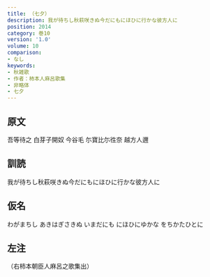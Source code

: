 ```yaml
---
title: （七夕）
description: 我が待ちし秋萩咲きぬ今だにもにほひに行かな彼方人に
position: 2014
category: 巻10
version: '1.0'
volume: 10
comparison:
- なし
keywords:
- 秋雑歌
- 作者：柿本人麻呂歌集
- 非略体
- 七夕
---
```


## 原文

吾等待之 白芽子開奴 今谷毛 尓寶比尓徃奈 越方人邇

## 訓読

我が待ちし秋萩咲きぬ今だにもにほひに行かな彼方人に

## 仮名

わがまちし あきはぎさきぬ いまだにも にほひにゆかな をちかたひとに

## 左注

（右柿本朝臣人麻呂之歌集出）
